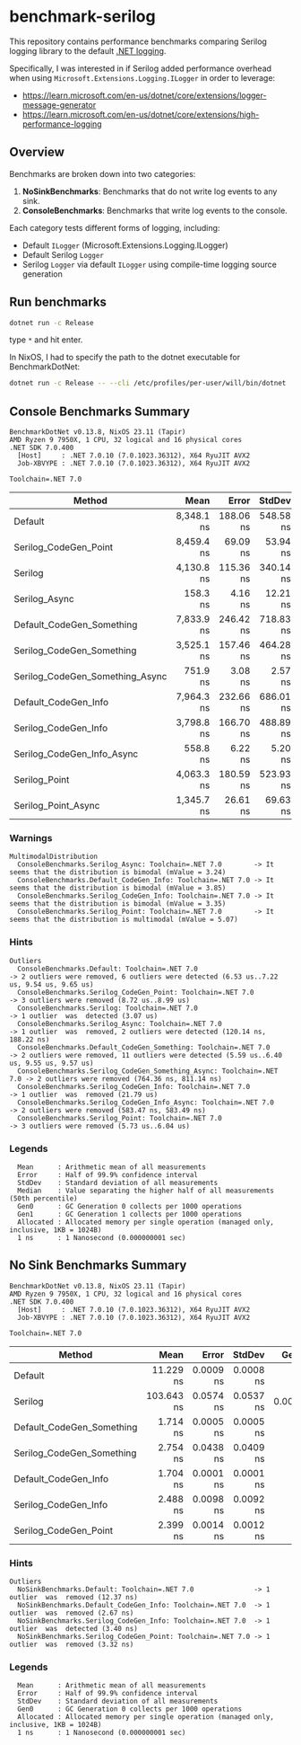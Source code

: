 # benchmark-serilog

This repository contains performance benchmarks comparing Serilog logging
library to the default [.NET
logging](https://learn.microsoft.com/en-us/dotnet/core/extensions/logging?tabs=command-line).

Specifically, I was interested in if Serilog added performance overhead when using
`Microsoft.Extensions.Logging.ILogger` in order to leverage:

- https://learn.microsoft.com/en-us/dotnet/core/extensions/logger-message-generator
- https://learn.microsoft.com/en-us/dotnet/core/extensions/high-performance-logging

## Overview

Benchmarks are broken down into two categories:

1. **NoSinkBenchmarks**: Benchmarks that do not write log events to any sink.
2. **ConsoleBenchmarks**: Benchmarks that write log events to the console.

Each category tests different forms of logging, including:

- Default `ILogger` (Microsoft.Extensions.Logging.ILogger)
- Default Serilog `Logger`
- Serilog `Logger` via default `ILogger` using compile-time logging source generation

## Run benchmarks

```sh
dotnet run -c Release
```

type `*` and hit enter.

In NixOS, I had to specify the path to the dotnet executable for BenchmarkDotNet:

```sh
dotnet run -c Release -- --cli /etc/profiles/per-user/will/bin/dotnet
```

## Console Benchmarks Summary

```
BenchmarkDotNet v0.13.8, NixOS 23.11 (Tapir)
AMD Ryzen 9 7950X, 1 CPU, 32 logical and 16 physical cores
.NET SDK 7.0.400
  [Host]     : .NET 7.0.10 (7.0.1023.36312), X64 RyuJIT AVX2
  Job-XBVYPE : .NET 7.0.10 (7.0.1023.36312), X64 RyuJIT AVX2

Toolchain=.NET 7.0
```


| Method                          |       Mean |     Error |    StdDev |     Median |   Gen0 |   Gen1 | Allocated |
|---------------------------------|-----------:|----------:|----------:|-----------:|-------:|-------:|----------:|
| Default                         | 8,348.1 ns | 188.06 ns | 548.58 ns | 8,506.3 ns |      - |      - |     208 B |
| Serilog_CodeGen_Point           | 8,459.4 ns |  69.09 ns |  53.94 ns | 8,465.6 ns |      - |      - |     384 B |
| Serilog                         | 4,130.8 ns | 115.36 ns | 340.14 ns | 4,268.5 ns | 0.0076 |      - |    1048 B |
| Serilog_Async                   |   158.3 ns |   4.16 ns |  12.21 ns |   161.0 ns | 0.0024 |      - |     201 B |
| Default_CodeGen_Something       | 7,833.9 ns | 246.42 ns | 718.83 ns | 7,923.0 ns |      - |      - |     352 B |
| Serilog_CodeGen_Something       | 3,525.1 ns | 157.46 ns | 464.28 ns | 3,392.1 ns | 0.0229 |      - |    2072 B |
| Serilog_CodeGen_Something_Async |   751.9 ns |   3.08 ns |   2.57 ns |   752.5 ns | 0.0153 | 0.0134 |    1308 B |
| Default_CodeGen_Info            | 7,964.3 ns | 232.66 ns | 686.01 ns | 7,949.6 ns |      - |      - |     312 B |
| Serilog_CodeGen_Info            | 3,798.8 ns | 166.70 ns | 488.89 ns | 3,857.7 ns | 0.0153 |      - |    1680 B |
| Serilog_CodeGen_Info_Async      |   558.8 ns |   6.22 ns |   5.20 ns |   558.0 ns | 0.0105 | 0.0086 |     922 B |
| Serilog_Point                   | 4,063.3 ns | 180.59 ns | 523.93 ns | 4,030.7 ns | 0.0229 |      - |    2160 B |
| Serilog_Point_Async             | 1,345.7 ns |  26.61 ns |  69.63 ns | 1,357.8 ns | 0.0191 | 0.0191 |    1727 B |

### Warnings

```
MultimodalDistribution
  ConsoleBenchmarks.Serilog_Async: Toolchain=.NET 7.0        -> It seems that the distribution is bimodal (mValue = 3.24)
  ConsoleBenchmarks.Default_CodeGen_Info: Toolchain=.NET 7.0 -> It seems that the distribution is bimodal (mValue = 3.85)
  ConsoleBenchmarks.Serilog_CodeGen_Info: Toolchain=.NET 7.0 -> It seems that the distribution is bimodal (mValue = 3.35)
  ConsoleBenchmarks.Serilog_Point: Toolchain=.NET 7.0        -> It seems that the distribution is multimodal (mValue = 5.07)
```

### Hints

```
Outliers
  ConsoleBenchmarks.Default: Toolchain=.NET 7.0                         -> 2 outliers were removed, 6 outliers were detected (6.53 us..7.22 us, 9.54 us, 9.65 us)
  ConsoleBenchmarks.Serilog_CodeGen_Point: Toolchain=.NET 7.0           -> 3 outliers were removed (8.72 us..8.99 us)
  ConsoleBenchmarks.Serilog: Toolchain=.NET 7.0                         -> 1 outlier  was  detected (3.07 us)
  ConsoleBenchmarks.Serilog_Async: Toolchain=.NET 7.0                   -> 1 outlier  was  removed, 2 outliers were detected (120.14 ns, 188.22 ns)
  ConsoleBenchmarks.Default_CodeGen_Something: Toolchain=.NET 7.0       -> 2 outliers were removed, 11 outliers were detected (5.59 us..6.40 us, 9.55 us, 9.57 us)
  ConsoleBenchmarks.Serilog_CodeGen_Something_Async: Toolchain=.NET 7.0 -> 2 outliers were removed (764.36 ns, 811.14 ns)
  ConsoleBenchmarks.Serilog_CodeGen_Info: Toolchain=.NET 7.0            -> 1 outlier  was  removed (21.79 us)
  ConsoleBenchmarks.Serilog_CodeGen_Info_Async: Toolchain=.NET 7.0      -> 2 outliers were removed (583.47 ns, 583.49 ns)
  ConsoleBenchmarks.Serilog_Point: Toolchain=.NET 7.0                   -> 3 outliers were removed (5.73 us..6.04 us)
```

### Legends
```
  Mean      : Arithmetic mean of all measurements
  Error     : Half of 99.9% confidence interval
  StdDev    : Standard deviation of all measurements
  Median    : Value separating the higher half of all measurements (50th percentile)
  Gen0      : GC Generation 0 collects per 1000 operations
  Gen1      : GC Generation 1 collects per 1000 operations
  Allocated : Allocated memory per single operation (managed only, inclusive, 1KB = 1024B)
  1 ns      : 1 Nanosecond (0.000000001 sec)
```


## No Sink Benchmarks Summary

```
BenchmarkDotNet v0.13.8, NixOS 23.11 (Tapir)
AMD Ryzen 9 7950X, 1 CPU, 32 logical and 16 physical cores
.NET SDK 7.0.400
  [Host]     : .NET 7.0.10 (7.0.1023.36312), X64 RyuJIT AVX2
  Job-XBVYPE : .NET 7.0.10 (7.0.1023.36312), X64 RyuJIT AVX2

Toolchain=.NET 7.0
```


| Method                    |       Mean |     Error |    StdDev |   Gen0 | Allocated |
|---------------------------|-----------:|----------:|----------:|-------:|----------:|
| Default                   |  11.229 ns | 0.0009 ns | 0.0008 ns |      - |         - |
| Serilog                   | 103.643 ns | 0.0574 ns | 0.0537 ns | 0.0017 |     144 B |
| Default_CodeGen_Something |   1.714 ns | 0.0005 ns | 0.0005 ns |      - |         - |
| Serilog_CodeGen_Something |   2.754 ns | 0.0438 ns | 0.0409 ns |      - |         - |
| Default_CodeGen_Info      |   1.704 ns | 0.0001 ns | 0.0001 ns |      - |         - |
| Serilog_CodeGen_Info      |   2.488 ns | 0.0098 ns | 0.0092 ns |      - |         - |
| Serilog_CodeGen_Point     |   2.399 ns | 0.0014 ns | 0.0012 ns |      - |         - |

### Hints

```
Outliers
  NoSinkBenchmarks.Default: Toolchain=.NET 7.0               -> 1 outlier  was  removed (12.37 ns)
  NoSinkBenchmarks.Default_CodeGen_Info: Toolchain=.NET 7.0  -> 1 outlier  was  removed (2.67 ns)
  NoSinkBenchmarks.Serilog_CodeGen_Info: Toolchain=.NET 7.0  -> 1 outlier  was  detected (3.40 ns)
  NoSinkBenchmarks.Serilog_CodeGen_Point: Toolchain=.NET 7.0 -> 1 outlier  was  removed (3.32 ns)
```

### Legends

```
  Mean      : Arithmetic mean of all measurements
  Error     : Half of 99.9% confidence interval
  StdDev    : Standard deviation of all measurements
  Gen0      : GC Generation 0 collects per 1000 operations
  Allocated : Allocated memory per single operation (managed only, inclusive, 1KB = 1024B)
  1 ns      : 1 Nanosecond (0.000000001 sec)
```
